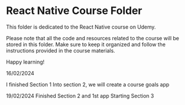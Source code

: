 # React Native Course Folder

This folder is dedicated to the React Native course on Udemy. 

Please note that all the code and resources related to the course will be stored in this folder. Make sure to keep it organized and follow the instructions provided in the course materials.

Happy learning!

16/02/2024

I finished Section 1
Into section 2, we will create a course goals app

19/02/2024
Finished Section 2 and 1st app
Starting Section 3